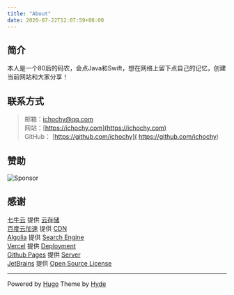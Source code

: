 ```yaml
---
title: "About"
date: 2020-07-22T12:07:59+08:00
---
```


## 简介  
本人是一个80后的码农，会点Java和Swift，想在网络上留下点自己的记忆，创建当前网站和大家分享！

## 联系方式  
> 邮箱：[ichochy@qq.com](mailto:ichochy@qq.com)  
> 网站：[https://ichochy.com](https://ichochy.com)  
> GitHub： [https://github.com/ichochy]( https://github.com/ichochy)

## 赞助    
![Sponsor](https://images.ichochy.com/sponsor.jpg)

## 感谢  
[七牛云](https://www.qiniu.com/) 提供 [云存储](https://portal.qiniu.com/signup?code=3l7cpouzlru4y)  
[百度云加速](https://su.baidu.com/) 提供 [CDN](https://su.baidu.com/?ic=1dR4jc)  
[Algolia](https://www.algolia.com/) 提供 [Search Engine](https://www.algolia.com/)  
[Vercel](https://vercel.com/) 提供 [Deployment](https://vercel.com/)  
[Github Pages](https://pages.github.com/) 提供 [Server](https://pages.github.com/)  
[JetBrains](https://www.jetbrains.com/) 提供 [Open Source License](https://www.jetbrains.com/shop/eform/opensource)  

---

Powered by [Hugo](https://gohugo.io) Theme by [Hyde](https://themes.gohugo.io/hyde/)